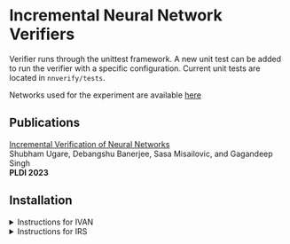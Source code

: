 # Incremental Neural Network Verifiers

Verifier runs through the unittest framework. A new unit test can be added to run the verifier with a specific 
configuration. 
Current unit tests are located in `nnverify/tests`. 

Networks used for the experiment are available [here](https://drive.google.com/drive/folders/1cPBdu2L1ctUszRw5KV69i5EsotRlINS3?usp=sharing)

## Publications

[Incremental Verification of Neural Networks](https://arxiv.org/abs/2304.01874)\
Shubham Ugare, Debangshu Banerjee, Sasa Misailovic, and Gagandeep Singh\
<strong> PLDI 2023 </strong>


## Installation

<details><summary> Instructions for IVAN </summary>
<p>

### Step 1: Installing Gurobi

GUROBI installation instructions can be found at `https://www.gurobi.com/documentation/9.5/quickstart_linux/software_installation_guid.html`

For Linux-based systems the installation steps are:
Install Gurobi:
```
wget https://packages.gurobi.com/9.1/gurobi9.1.2_linux64.tar.gz
tar -xvf gurobi9.1.2_linux64.tar.gz
cd gurobi912/linux64/src/build
sed -ie 's/^C++FLAGS =.*$/& -fPIC/' Makefile
make
cp libgurobi_c++.a ../../lib/
cd ../../
cp lib/libgurobi91.so /usr/local/lib -> (You may need to use sudo command for this)   
python3 setup.py install
cd ../../
```

Update environment variables:
i) Run following export commands in command prompt/terminal (these environment values are only valid for the current session) 
ii) Or copy the lines in the .bashrc file (or .zshrc if using zshell), and save the file 

```
export GUROBI_HOME="$HOME/opt/gurobi950/linux64"
export GRB_LICENSE_FILE="$HOME/gurobi.lic"
export PATH="${PATH}:${GUROBI_HOME}/bin"
export LD_LIBRARY_PATH=$LD_LIBRARY_PATH:/$HOME/usr/local/lib:/usr/local/lib
```

Getting the free academic license
To run GUROBI one also needs to get a free academic license. https://www.gurobi.com/documentation/9.5/quickstart_linux/retrieving_a_free_academic.html#subsection:academiclicense

a) Register using any academic email ID on the GUROBI website. b) Generate the license on https://portal.gurobi.com/iam/licenses/request/

Choose Named-user Academic


c)Use the command in the command prompt to generate the licesne. 


(If not automatically done, place the license in one of the following locations “/opt/gurobi/gurobi.lic” or “$HOME/gurobi.lic”)

### Step 2: Installing Python dependencies in a virtual environment

First, make sure you have venv (https://docs.python.org/3/library/venv.html).
If venv is not already installed, install it with the following command (Use appropriate python version)

`sudo apt-get install python3.8-venv`

(One can also use other environments such as conda, however we have not tested the experiments on other Python environments) 

To create the virtual environment,

`python3 -m venv env`

Then to enter the virtual environment, run

`source env/bin/activate`

Install all packages including the compiler with

`pip install -r requirements.txt` 

Even if installation of any of the libraries does not work, ignore and continue with the next steps

### Step 3: Running experiments 

Caveats:
1. The speedup results obtained in the experiment can vary depending on the machine

2. Our experiments run our tool IVAN and the baseline on a fixed number of randomly chosen inputs from the dataset. We report the average speedup on each verification instance. The speedup results in the paper are for count=100. One can change the count=20 to a smaller value for faster run of all experiments. However, the average speedup result may vary depending on this value.
 
3. Speedups are also dependent on the timeout used for verification. To accurate reproduce the results from the paper, we advise not changing those timeout values otherwise the observed speedups can be less or more than the ones reported in the paper.

Instructions for running experiments:
A single experiment runs IVAN and the baseline for verifying a set of properties on a fixed network and fixed type of modification.  

One can run a single experiment from the test using the following command. This will take about 1 to 2 hours. 

`python3 -m unittest -v nnverify.tests.test_pldi.TestIVAN.test1`

Running the experiment will result in following console output

The following part of the console output present the verifier name, network name, number of inputs in the experiment and the timeout for the verification.
```
test1 (nnverify.tests.test_pldi.TestIVAN) ... Running IVAN on the original network
Running on the network:  nnverify/nets/mnist-net_256x2.onnx
Number of verification instances:  100
Timeout of verification:  100
```

There are 4 possible outcomes of verification that are also printed on the console

    `VERIFIED` - The robustness property is verified
    `ADV_EXAMPLE` - The verifier found a adversarial example for the property
    `MISS_CLASSIFIED` - DNN missclassified the input. This is a trivial counter-example for the property
    `UNKNOWN` - The verifier timed out
    

All experiments in the paper consider multiple combinations of networks and network perturbations for evaluating IVAN’s effectiveness in verification compared to the baseline. The goal of experiments is to compute IVAN’s speedup over the baselines. 
 
All experiment unit tests are located in nnverify/test_pldi.py. All tests can be run using the following command. 

`python3 -m unittest -v nnverify.tests.test_pldi.TestIVAN`

The total running time for these tests is about 20 hours. Table 2, Figures 5, and 6 are the results of these experiments. 


How to see the speedup results
The results are printed at stdout. But it is easier to check them in the file results/proof_transfer.csv at the end of the execution. In The csv file each experiment result is summarized in 3 lines, including speedup and extra properties verified. 



This includes information about 
a) time of the experiment b) network name c) network update type d) Number of verification instances e) time taken by IVAN and baseline f) proof tree size by IVAN and the baseline g) extra properties verified by IVAN compared to the baseline  


Results with following details are also pickled in results/pickle/ directory. This includes for i) time taken ii) verification output iii) proof tree size

The ablation study experiments (Table 2) from the paper are also included in the same file. One can run those experiments in the following cases:


Reuse →  `python3 -m unittest -v nnverify.tests.test_pldi.TestReuse`

Reorder → `python3 -m unittest -v nnverify.tests.test_pldi.TestReorder`
  

Similar to the previous case, the runtime is roughly 20 hours and can be made smaller by decreasing the count of verification instances.


Hyperparameter sensitivity experiments (Figure 8) can be performed using  	

`python3 -m unittest -v nnverify.tests.test_pldi.TestSensitivity`


## Adding New Experiments


Similar to existing experiments one can easily add new experiments using a unit test. One can add this test in existing test file nnverify/test_pldi.py or can create a new test file. 

More information about the adding unittests in python is available here https://docs.python.org/3/library/unittest.html. 

A test function looks like following

```
    def test_new(self):
        args = pt.TransferArgs(
            net=’mnist_0.1.onnx’, 
            domain=Domain.LP, 
            split=Split.RELU_ESIP_SCORE,
            approx=ap.Quantize(ap.QuantizationType.INT8)
            dataset=Dataset.MNIST,    
            eps=0.02,
            count=100, 
            pt_method=IVAN(0.003, 0.003),
            timeout=100)
        pt.proof_transfer(args)
```

Here, 

`net`: location of the onnx or torch network. The networks should be placed in nnverify/nets directory. 

`domain`: The abstract domain used by the verifier. The paper experiments are with LP and DeepZ domains. We have recently added more domains. 

`split`: The branching heuristic used

`approx`: The modification performed on the network. 

`dataset`: Includes MNIST, CIFAR10, and ACAS-XU

`eps`: Robustness radius

`count`: Number of verification properties

`timeout`: timeout for each verification instance

`pt_method`: This is to choose the exact incremental verification technique used in the paper. `IVAN(alpha, beta)` combines all the main techniques. `REORDERING(alpha, beta)` uses just the reordering technique, whereas `REUSE` uses just the reuse technique. The latter 2 were used for the ablation study. alpha and beta are hyperparameters that can be tuned for better results. 



</p>
</details>
<details><summary> Instructions for IRS </summary>
 <p>

### Incremental Randomized Smoothing Certification
  This repository contains the code for the paper [Incremental Randomized Smoothing Certification](). The models used for the experiments can be found [here](). 
  
  Incremental Randomized Smoothing (IRS) is the first approach for efficient incremental robustness certification for randomized smoothing(RS).  Given an original network $f$ and its smoothed version $g$, and a modified network $f^p$ with its smoothed version $g^p$, IRS incrementally certifies the robustness of $g^p$ by reusing the information from the execution of RS certification on $g$. The figure below presents the high-level workflow of IRS.
  
  <img width="1014" alt="workflow" src="https://github.com/shubhamugare/nn_verify/assets/68882529/10ac3af7-93db-4701-9dc5-ddb252bc4d4c">

  
  IRS takes the original classifier $f$ and input $x$. It is built on top of the standard RS framework. IRS reuses the $\underline{pA}$ and $\underline{pB}$ estimates computed for $f$ on $x$ by RS. IRS estimate $ζx$, the upper bound on the probability that outputs of $f$ and $f^p$ are distinct, from $f$ and $f^p$. For the smoothed classifier $g^p$ obtained from the updated classifier $f^p$ it computes the certified radius by combining $\underline{pA}$ and $\underline{pB}$ with $ζx$.
  
  We extensively evaluate the performance of IRS on state-of-the-art models on CIFAR10 (ResNet-20,ResNet-110) and ImageNet (ResNet-50) datasets, considering several common approximations such as pruning and quantization. Our results demonstrate speedups of up to 3x over the standard non-incremental RS baseline, highlighting the effectiveness of IRS in improving certification efficiency.
  
### Installation and Setup in a Virtual Environment
  #### Step 1: Virtual Environment Setup
  ##### Conda 
  First, make sure you have conda. Refer to the following link for an installation guide. https://conda.io/projects/conda/en/latest/user-guide/install/index.html
  To create the virtual environment,
  
  `conda create --name env`
  
  Then to enter the virtual environment, run
  
  `conda activate env`
  
  ##### venv
  
  In addition to Conda, venv (https://docs.python.org/3/library/venv.html) can be used to run IRS in a virtual environment. 
  If venv is not already installed, install it with the following command (Use appropriate python version)

  `sudo apt-get install python3.8-venv` 

  To create the virtual environment,

  `python3 -m venv env`

  Then to enter the virtual environment, run

  `source env/bin/activate`

  
  #### Step 2: Dependencies Installation
  Following the creation of the conda environment or venv, install all packages with
  
  `pip install -r requirements.txt`
  
  Finally run, 
  
  `pip install --upgrade torch torchvision`
  
  #### Step 3: Downloading Trained Models
  Download the networks used for the experiment [here](https://drive.google.com/file/d/1h_TpbXm5haY5f-l4--IKylmdz6tvPoR4).
  
  Then, move the networks to `nnverify/nets`.
  
  Finally, create an environment variable for ImageNet path with the following command.
  
  `export IMAGENET_DIR= $PATH_TO_IMAGENET`
  
### Running experiments
  #### Caveats
   1. The speedup results obtained in the experiment can vary depending on the machine.
  
   2. Our experiments run the Incremental Randomized Smoothing (IRS) algorithm and baseline randomized smoothing approach on a range of sample sizes. We compute and report the average speedup in certification time for a particular average certified radius (ACR). The speedup results in the paper are for sample values from {1%, … 10%} of the sample size used to certify the original network, enabling a fast recertification while maintaining a sufficiently high ACR. Users can change the range of the sample values provided they have a different sample budget. However, IRS is more advantageous when the chosen sample range is small, enabling a more efficient recertification. 
  
  3. The speedup results reported in the paper are for $count=500$ images. One can change to a smaller value for faster run of all experiments. However, the average speedup result may vary depending on this value.
  
 4. For the main experiments in the paper, we used $N = 10^4$ samples for the certification of the original network. However, this parameter can be modified depending on the user’s sample budget. As shown in the paper, increasing the value of $N$ (ie. to $10^5$ or $10^6$) results in greater speedup for IRS over baseline recertification from scratch. 
  
  5. Int8 quantization is run on CPU as current dynamic quantization in PyTorch only supports CPU. Consequently, experiments with int8 quantization take longer time to run than other approximations, which run in GPU.
  
  #### Instructions for Running Main Experiments
  All experiments are found in `nnverify/tests/test_incremental_smoothing.py`
  
  A single experiment runs the certification of the original network using randomized smoothing, the certification of the modified network  using incremental randomized smoothing, and the certification of the modified network using randomized smoothing from scratch for a particular approximation and $\sigma$.

 One can run a single experiment from the test using the following command. 
 
 `python -m unittest -v nnverify.tests.test_incremental_smoothing.irs_plot.test_cifar10_resnet110_int8_sigma1`
  
  All experiments in the paper consider multiple combinations of networks and network perturbations for evaluating IRS’ effectiveness in verification compared to the baseline. The goal of the experiments is to compute IRS’ speedup over the baselines.

 Tests across all approximations for a particular network can be run using the following command. 
  
  `python -m unittest -v nnverify.tests.test_incremental_smoothing.irs_plot.test_cifar10_resnet110_sigma1`

 For more consistent results, certification can be run for multiple trials with error bars using the following command.
  
  `python -m unittest -v nnverify.tests.test_incremental_smoothing.irs_plot.test_cifar10_resnet110_int8_sigma1_eb`
 
 In the paper, Figures 3 through 12 and Tables 1, 3, 5, 8, and 9 are the results of these experiments. 
  
 #### How to See the Speedup Results
  The average speedup range is printed at stdout. Detailed results can be viewed in the `results/` directory created when running an experiment. The `results/` folder contains the following for each combination of network, approximation, and $\sigma$:
  1. A txt file of the average speedup in certification time of certifying a particular ACR between IRS and baseline. 
  
  2. Plots of average certified radius vs average certification time, certification accuracy vs average certification time, average certified radius vs sample size, and certification accuracy vs sample size for IRS and baseline. 
  
  3. Plots of the distribution of $\underline{pA}$ values for the perturbed network certified with baseline randomized smoothing.
  
  4. A summary.txt file with the ACR, average $ζx$ values, average certification times, and proportion of $\underline{pA}$ of the original network greater than the threshold parameter $\gamma$.
 
  5. Subfolders of numpy arrays of certification time, average certified radius, and $ζx$ values for each sample size

  6. Pickle files of the result for each sample size
 
  7. A log file with all the console output
 
 #### Other Experiments
  Sensitivity experiments (Table 4) for changing the sample size $N$ can be run using
  
   `python -m unittest -v nnverify.tests.test_incremental_smoothing.irs_plot.n_ablation_cifar10_resnet110`

  Sensitivity experiments for the threshold parameter $\gamma$ (Table 5) can be performed using
  
   `python -m unittest -v nnverify.tests.test_incremental_smoothing.hyperparam.grid_cifar10_resnet110_int8_sigma05`
  
  Tables for standard accuracy of original and modified networks (Table 6) can be generated with 
  
  `python -m unittest -v nnverify.tests.test_incremental_smoothing.accuracy.standard_acc_cifar10_resnet110`
  
  Tables for smoothed accuracy of original and modified networks (Table 7) can be generated with
  
  `python -m unittest -v nnverify.tests.test_incremental_smoothing.accuracy.smoothed_acc_cifar10_resnet110`
  
### Analyzing Stored Results
  `nnverify/smoothing/code/irs_analyze.py` enables the user to run analysis on stored results from the IRS experiments. For instance, the following command can be useed to plot the visualizatiions and generate tables for a particular network, approximation, and $\sigma$.
  
  `python3 nnverify/smoothing/code/irs_analyze.py --dataset CIFAR10 --net resnet110 --approximation int8 --sigma 1.00`
  
  | Parameter Name        | Type           | Description  |
  | ------------- |:-------------:| -----:|
  | `dataset`      | str, choices = 'ImageNet', 'CIFAR10' | The dataset the network was trained on |
  | `net`     | str, choices = 'resnet20', 'resnet50', 'resnet110'      | The torch network. The networks should be placed in nnverify/nets directory. |
  | `approximation`     | str, choices = 'all, 'int8', 'fp16', 'bf16', 'prune5', 'prune10', 'prune20'      | The modification performed on the network |
  | `sigma`     | float      | The noise hyperparmeter used to train and certify the network |
  | `batch`     | int, default = 100      |   Batch Size |
  | `N`     | int, default = 10000      | Number of Samples Used to Certify the Original Network |
  | `N2`     | int, default = 1000      | Number of samples used to certify the modified network using baseline randomized smoothing |
  | `Nchi`     | int, default = 1000      | Number of samples used to certify the modified network with incremental randomized smoothing |
  | `count`     | int, default = 500      | Number of Images to Run Certification On |
  | `alpha1`     | float, default = 0.001      | Randomized Smoothing Failure Probability |
  | `alpha_chi`     | float, default = 0.001      | Chi Estimation Failure Probability |
  | `plot`     | bool, default = True      | Whether or not to plot the stored data |
  | `std_acc`     | bool, default = True      | Whether or not to compute the standard accuracy of the network |
  | `smoothed_acc`     | bool, default = True      | Whether or not to compute the smoothed accuracy of the network |
  | `chi`     | bool, default = True      | Whether or not to compute the mean chi values |
  
### Adding New Experiments
  Similar to existing experiments one can easily add new experiments using a unit test. One can add this test in existing test file `nnverify/tests/test_incremental_smoothing.py` or can create a new test file in `nnverify/tests/`.
  
 More information about the adding unittests in python is available here 
  
  https://docs.python.org/3/library/unittest.html.
 
 A test function looks like following
  
 ```python
  def test_new_testcase(self):
   self.certify_for_each_sample_size_eb(net = config.CIFAR_RESNET_110, dataset = Dataset.CIFAR10, 
   approximation = ap.Quantize(ap.QuantizationType.INT8), N = 10000, sigma = 1.00, reapeats = 3)
  ```
  
  ##### .certify_for_each_sample_size_eb()
  | Parameter Name        | Type           | Description  |
  | ------------- |:-------------:| -----:|
  | `dataset`      | str, choices = 'ImageNet', 'CIFAR10' | The dataset the network was trained on |
  | `net`     | str, choices = 'resnet20', 'resnet50', 'resnet110'      | The torch network. The networks should be placed in `nnverify/nets` directory. |
  | `approximation`     | str, Default = None. choices = None, 'int8', 'fp16', 'bf16', 'prune5', 'prune10', 'prune20'      | The modification performed on the network. Default runs all approximations. |
  | `sigma`     | float, default = 1.00      | The noise hyperparmeter used to train and certify the network |
  | `N`     | int, default = 10000      | Number of Samples Used to Certify the Original Network |
  | `reapeat`     | int, default = 3      | Number of Trials to Run Certification |
    
</p>
</details>

